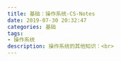 ```yaml
---
title: 基础：操作系统-CS-Notes
date: 2019-07-30 20:32:47
categories: 基础
tags: 
- 操作系统
description: 操作系统的其他知识：<br>
---
```

